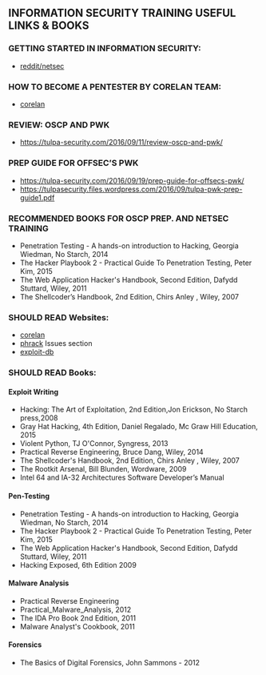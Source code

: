## INFORMATION SECURITY TRAINING USEFUL LINKS & BOOKS

### GETTING STARTED IN INFORMATION SECURITY:
- [reddit/netsec](https://www.reddit.com/r/netsec/wiki/start)

### HOW TO BECOME A PENTESTER BY CORELAN TEAM:
- [corelan](https://www.corelan.be/index.php/2015/10/13/how-to-become-a-pentester/)

### REVIEW: OSCP AND PWK
- https://tulpa-security.com/2016/09/11/review-oscp-and-pwk/

### PREP GUIDE FOR OFFSEC’S PWK
- https://tulpa-security.com/2016/09/19/prep-guide-for-offsecs-pwk/
- https://tulpasecurity.files.wordpress.com/2016/09/tulpa-pwk-prep-guide1.pdf

### RECOMMENDED BOOKS FOR OSCP PREP. AND NETSEC TRAINING
- Penetration Testing - A hands-on introduction to Hacking, Georgia Wiedman, No Starch, 2014
- The Hacker Playbook 2 - Practical Guide To Penetration Testing, Peter Kim, 2015
- The Web Application Hacker's Handbook, Second Edition, Dafydd Stuttard, Wiley,   2011
- The Shellcoder’s Handbook, 2nd Edition, Chirs Anley , Wiley, 2007

### SHOULD READ Websites:
- [corelan](https://www.corelan.be/)
- [phrack](http://www.phrack.org/) Issues section
- [exploit-db](http://www.exploit-db.com/papers/)

### SHOULD READ Books:
#### Exploit Writing
- Hacking: The Art of Exploitation, 2nd Edition,Jon Erickson, No Starch press,2008
- Gray Hat Hacking, 4th Edition, Daniel Regalado,  Mc Graw Hill Education, 2015
- Violent Python, TJ O'Connor, Syngress, 2013
- Practical Reverse Engineering, Bruce Dang, Wiley, 2014
- The Shellcoder's Handbook, 2nd Edition, Chirs Anley , Wiley, 2007
- The Rootkit Arsenal, Bill Blunden, Wordware, 2009
- Intel 64 and IA-32 Architectures Software Developer’s Manual
#### Pen-Testing
- Penetration Testing - A hands-on introduction to Hacking, Georgia Wiedman, No Starch, 2014
- The Hacker Playbook 2 - Practical Guide To Penetration Testing, Peter Kim, 2015
- The Web Application Hacker's Handbook, Second Edition, Dafydd Stuttard, Wiley,   2011
- Hacking Exposed, 6th Edition 2009
#### Malware Analysis
- Practical Reverse Engineering
- Practical_Malware_Analysis, 2012
- The IDA Pro Book 2nd Edition, 2011
- Malware Analyst's Cookbook, 2011
#### Forensics
- The Basics of Digital Forensics, John Sammons - 2012
